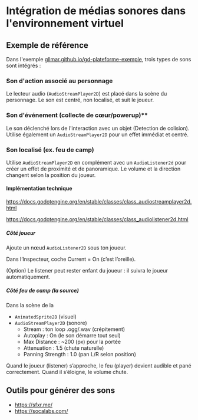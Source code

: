 # Intégration de médias sonores dans l'environnement virtuel

## Exemple de référence

Dans l'exemple [gllmar.github.io/gd-plateforme-exemple](https://gllmar.github.io/gd-plateforme-exemple), trois types de sons sont intégrés :

###  Son d'action associé au personnage 

Le lecteur audio (`AudioStreamPlayer2D`) est placé dans la scène du personnage. Le son est centré, non localisé, et suit le joueur.

### Son d'événement (collecte de cœur/powerup)** 

Le son déclenché lors de l'interaction avec un objet (Detection de colision). Utilise également un `AudioStreamPlayer2D` pour un effet immédiat et centré. 

### Son localisé (ex. feu de camp)

Utilise `AudioStreamPlayer2D` en complément avec un `AudioListener2d` pour créer un effet de proximité et de panoramique. Le volume et la direction changent selon la position du joueur. 

#### Implémentation technique

https://docs.godotengine.org/en/stable/classes/class_audiostreamplayer2d.html

https://docs.godotengine.org/en/stable/classes/class_audiolistener2d.html


##### Côté joueur

Ajoute un nœud `AudioListener2D` sous ton joueur.

Dans l’Inspecteur, coche Current = On (c’est l’oreille).

(Option) Le listener peut rester enfant du joueur : il suivra le joueur automatiquement.

##### Côté feu de camp (la source)

Dans la scène de la  

* `AnimatedSprite2D` (visuel)
* `AudioStreamPlayer2D` (sonore)
    * Stream : ton loop .ogg/.wav (crépitement)
    * Autoplay : On (le son démarre tout seul)
    * Max Distance : ~200 (px) pour la portée
    * Attenuation : 1.5 (chute naturelle)
    * Panning Strength : 1.0 (pan L/R selon position)

Quand le joueur (listener) s’approche, le feu (player) devient audible et pané correctement. Quand il s’éloigne, le volume chute.


## Outils pour générer des sons 

* https://sfxr.me/
* https://socalabs.com/


